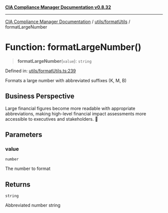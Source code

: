 [**CIA Compliance Manager Documentation v0.8.32**](../../../README.md)

***

[CIA Compliance Manager Documentation](../../../modules.md) / [utils/formatUtils](../README.md) / formatLargeNumber

# Function: formatLargeNumber()

> **formatLargeNumber**(`value`): `string`

Defined in: [utils/formatUtils.ts:239](https://github.com/Hack23/cia-compliance-manager/blob/0dc9a11e510cc2f2986e7debe532892627f2b00f/src/utils/formatUtils.ts#L239)

Formats a large number with abbreviated suffixes (K, M, B)

## Business Perspective

Large financial figures become more readable with appropriate
abbreviations, making high-level financial impact assessments
more accessible to executives and stakeholders. 💼

## Parameters

### value

`number`

The number to format

## Returns

`string`

Abbreviated number string
